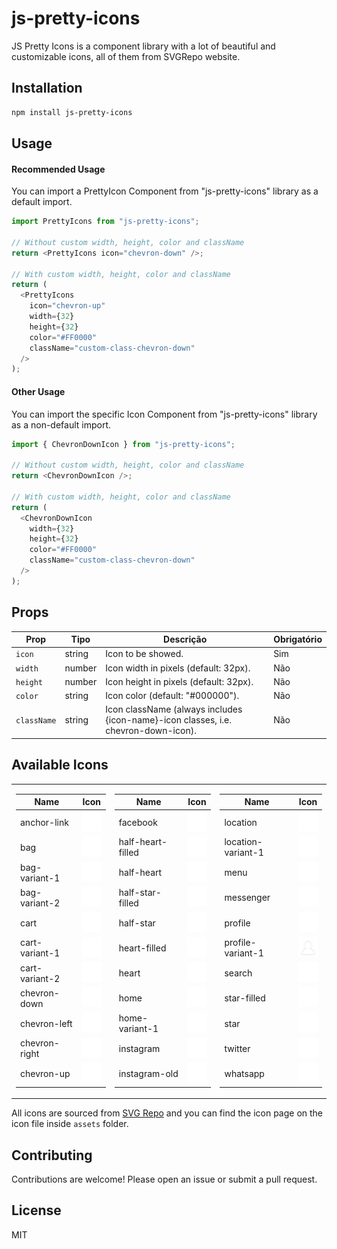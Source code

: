 # js-pretty-icons

JS Pretty Icons is a component library with a lot of beautiful and customizable icons, all of them from SVGRepo website.

## Installation

```bash
npm install js-pretty-icons
```

## Usage

#### Recommended Usage

You can import a PrettyIcon Component from "js-pretty-icons" library as a default import.

```typescript
import PrettyIcons from "js-pretty-icons";

// Without custom width, height, color and className
return <PrettyIcons icon="chevron-down" />;

// With custom width, height, color and className
return (
  <PrettyIcons
    icon="chevron-up"
    width={32}
    height={32}
    color="#FF0000"
    className="custom-class-chevron-down"
  />
);
```

#### Other Usage

You can import the specific Icon Component from "js-pretty-icons" library as a non-default import.

```typescript
import { ChevronDownIcon } from "js-pretty-icons";

// Without custom width, height, color and className
return <ChevronDownIcon />;

// With custom width, height, color and className
return (
  <ChevronDownIcon
    width={32}
    height={32}
    color="#FF0000"
    className="custom-class-chevron-down"
  />
);
```

## Props

| Prop        | Tipo   | Descrição                                                                          | Obrigatório |
| ----------- | ------ | ---------------------------------------------------------------------------------- | ----------- |
| `icon`      | string | Icon to be showed.                                                                 | Sim         |
| `width`     | number | Icon width in pixels (default: 32px).                                              | Não         |
| `height`    | number | Icon height in pixels (default: 32px).                                             | Não         |
| `color`     | string | Icon color (default: "#000000").                                                   | Não         |
| `className` | string | Icon className (always includes {icon-name}-icon classes, i.e. chevron-down-icon). | Não         |

## Available Icons

<table>
<tr></tr>
<tr>
<td>

| Name           | Icon                                                                                       |
| -------------- | ------------------------------------------------------------------------------------------ |
| anchor-link    | <img src="./public/assets/anchor-link-svgrepo-com.svg" width="32" height="32">             |
| bag            | <img src="./public/assets/bag-shopping-svgrepo-com.svg" width="32" height="32">            |
| bag-variant-1  | <img src="./public/assets/bag-svgrepo-com.svg" width="32" height="32">                     |
| bag-variant-2  | <img src="./public/assets/cart-2-svgrepo-com.svg" width="32" height="32">                  |
| cart           | <img src="./public/assets/cart-shopping-svgrepo-com.svg" width="32" height="32">           |
| cart-variant-1 | <img src="./public/assets/cart-large-minimalistic-svgrepo-com.svg" width="32" height="32"> |
| cart-variant-2 | <img src="./public/assets/cart-large-2-svgrepo-com.svg" width="32" height="32">            |
| chevron-down   | <img src="./public/assets/chevron-down-svgrepo-com.svg" width="32" height="32">            |
| chevron-left   | <img src="./public/assets/chevron-left-svgrepo-com.svg" width="32" height="32">            |
| chevron-right  | <img src="./public/assets/chevron-right-svgrepo-com.svg" width="32" height="32">           |
| chevron-up     | <img src="./public/assets/chevron-up-svgrepo-com.svg" width="32" height="32">              |

</td>
<td>

| Name              | Icon                                                                                 |
| ----------------- | ------------------------------------------------------------------------------------ |
| facebook          | <img src="./public/assets/facebook-svgrepo-com.svg" width="32" height="32">          |
| half-heart-filled | <img src="./public/assets/heart-half-filled-svgrepo-com.svg" width="32" height="32"> |
| half-heart        | <img src="./public/assets/heart-half-svgrepo-com.svg" width="32" height="32">        |
| half-star-filled  | <img src="./public/assets/star-half-svgrepo-com.svg" width="32" height="32">         |
| half-star         | <img src="./public/assets/star-sharp-half-svgrepo-com.svg" width="32" height="32">   |
| heart-filled      | <img src="./public/assets/heart-filled-svgrepo-com.svg" width="32" height="32">      |
| heart             | <img src="./public/assets/heart-svgrepo-com.svg" width="32" height="32">             |
| home              | <img src="./public/assets/home-svgrepo-com.svg" width="32" height="32">              |
| home-variant-1    | <img src="./public/assets/home-1-svgrepo-com.svg" width="32" height="32">            |
| instagram         | <img src="./public/assets/instagram-svgrepo-com.svg" width="32" height="32">         |
| instagram-old     | <img src="./public/assets/instagram-old-svgrepo-com.svg" width="32" height="32">     |

</td>
<td>

| Name               | Icon                                                                                  |
| ------------------ | ------------------------------------------------------------------------------------- |
| location           | <img src="./public/assets/location-svgrepo-com.svg" width="32" height="32">           |
| location-variant-1 | <img src="./public/assets/location-pin-alt-svgrepo-com.svg" width="32" height="32">   |
| menu               | <img src="./public/assets/menu-svgrepo-com.svg" width="32" height="32">               |
| messenger          | <img src="./public/assets/facebook-messenger-svgrepo-com.svg" width="32" height="32"> |
| profile            | <img src="./public/assets/profile-round-1342-svgrepo-com.svg" width="32" height="32"> |
| profile-variant-1  | <img src="./public/assets/profile-svgrepo-com.svg" width="32" height="32">            |
| search             | <img src="./public/assets/search-svgrepo-com.svg" width="32" height="32">             |
| star-filled        | <img src="./public/assets/star-svgrepo-com.svg" width="32" height="32">               |
| star               | <img src="./public/assets/star-sharp-svgrepo-com.svg" width="32" height="32">         |
| twitter            | <img src="./public/assets/twitter-svgrepo-com.svg" width="32" height="32">            |
| whatsapp           | <img src="./public/assets/whatsapp-svgrepo-com.svg" width="32" height="32">           |

</td>
</tr>
</table>

All icons are sourced from [SVG Repo](https://www.svgrepo.com/) and you can find the icon page on the icon file inside `assets` folder.

## Contributing

Contributions are welcome! Please open an issue or submit a pull request.

## License

MIT
